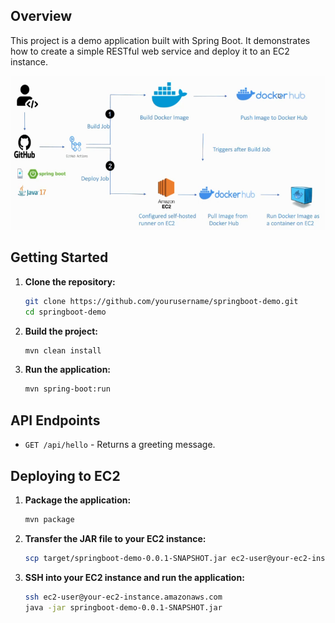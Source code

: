 ## Overview

This project is a demo application built with Spring Boot. It demonstrates how to create a simple RESTful web service and deploy it to an EC2 instance.

![Deploy to EC2 Process](docs/deploy-to-ec2-process.png)

## Getting Started

1. **Clone the repository:**
    ```sh
    git clone https://github.com/yourusername/springboot-demo.git
    cd springboot-demo
    ```

2. **Build the project:**
    ```sh
    mvn clean install
    ```

3. **Run the application:**
    ```sh
    mvn spring-boot:run
    ```

## API Endpoints

- `GET /api/hello` - Returns a greeting message.

## Deploying to EC2

1. **Package the application:**
    ```sh
    mvn package
    ```

2. **Transfer the JAR file to your EC2 instance:**
    ```sh
    scp target/springboot-demo-0.0.1-SNAPSHOT.jar ec2-user@your-ec2-instance.amazonaws.com:~
    ```

3. **SSH into your EC2 instance and run the application:**
    ```sh
    ssh ec2-user@your-ec2-instance.amazonaws.com
    java -jar springboot-demo-0.0.1-SNAPSHOT.jar
    ```
